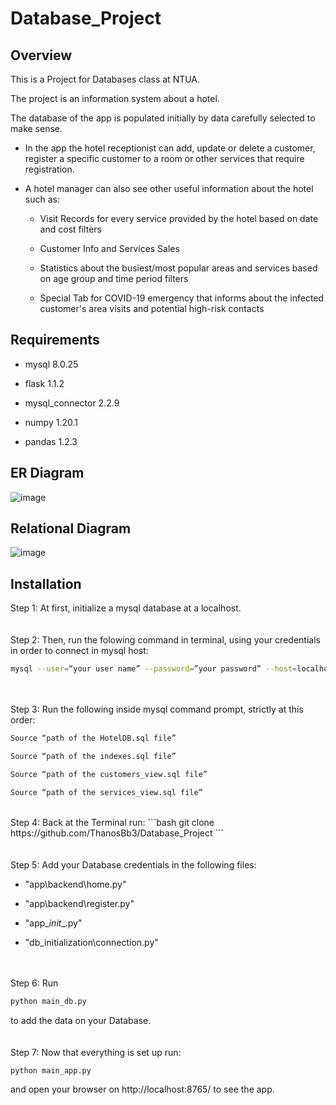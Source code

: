 # Database_Project

## Overview
This is a Project for Databases class at NTUA.

The project is an information system about a hotel. 

The database of the app is populated initially by data carefully selected to make sense. 

* In the app the hotel receptionist can add, update or delete a customer, register a specific customer to a room or other services that require registration.


* A hotel manager can also see other useful information about the hotel such as:

    - Visit Records for every service provided by the hotel based on date and cost filters

    - Customer Info and Services Sales

    - Statistics about the busiest/most popular areas and services based on age group and time period filters

    - Special Tab for COVID-19 emergency that informs about the infected customer's area visits and potential high-risk contacts


## Requirements
* mysql 8.0.25

* flask 1.1.2

* mysql_connector 2.2.9

* numpy 1.20.1

* pandas 1.2.3

## ER Diagram
![image](https://user-images.githubusercontent.com/71256846/122912231-c62b9c00-d360-11eb-8d39-bcc8eba0fa2b.png)

## Relational Diagram
![image](https://user-images.githubusercontent.com/71256846/122906264-a72a0b80-d35a-11eb-800a-316c1636cbdb.png)

## Installation
Step 1: At first, initialize a mysql database at a localhost.
<br />
<br />
<br />
Step 2: Then, run the folowing command in terminal, using your credentials in order to connect in mysql host:
```bash
mysql --user=“your user name” --password=”your password” --host=localhost
```
<br />
<br />
Step 3: Run the following inside mysql command prompt, strictly at this order:


```bash
Source “path of the HotelDB.sql file” 
```


```bash
Source “path of the indexes.sql file”
```

```bash
Source “path of the customers_view.sql file”
```

```bash
Source “path of the services_view.sql file”
```
<br />
Step 4: Back at the Terminal run:
```bash
git clone https://github.com/ThanosBb3/Database_Project
```
<br />
<br />
<br />
Step 5: Add your Database credentials in the following files:

*	"app\backend\home.py"

*	"app\backend\register.py"

*	"app\__init__.py"

*	"db_initialization\connection.py"
<br />
<br />
Step 6: Run 

```bash
python main_db.py
```

to add the data on your Database.
<br />
<br />
<br />
Step 7: Now that everything is set up run:

```bash
python main_app.py
```

and open your browser on http://localhost:8765/ to see the app.

